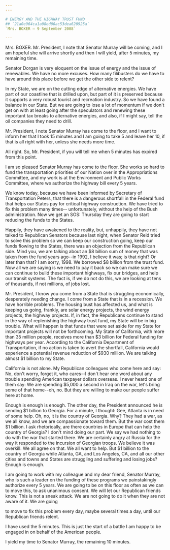 ```yaml
---
---

# ENERGY AND THE HIGHWAY TRUST FUND
## `21a0e964ca1a08ed00ac53dea620925a`
`Mrs. BOXER — 9 September 2008`

---
```



Mrs. BOXER. Mr. President, I note that Senator Murray will be coming, 
and I am hopeful she will arrive shortly and then I will yield, after 5 
minutes, my remaining time.

Senator Dorgan is very eloquent on the issue of energy and the issue 
of renewables. We have no more excuses. How many filibusters do we have 
to have around this place before we get the other side to relent?

In my State, we are on the cutting edge of alternative energies. We 
have part of our coastline that is drilled upon, but part of it is 
preserved because it supports a very robust tourist and recreation 
industry. So we have found a balance in our State. But we are going to 
lose a lot of momentum if we don't get on with at least going after the 
speculators and renewing these important tax breaks to alternative 
energies, and also, if I might say, tell the oil companies they need to 
drill.

Mr. President, I note Senator Murray has come to the floor, and I 
want to inform her that I took 15 minutes and I am going to take 5 and 
leave her 10, if that is all right with her, unless she needs more 
time.

All right. So, Mr. President, if you will tell me when 5 minutes has 
expired from this point.

I am so pleased Senator Murray has come to the floor. She works so 
hard to fund the transportation priorities of our Nation over in the 
Appropriations Committee, and my work is at the Environment and Public 
Works Committee, where we authorize the highway bill every 5 years.

We know today, because we have been informed by Secretary of 
Transportation Peters, that there is a dangerous shortfall in the 
Federal fund that helps our States pay for critical highway 
construction. We have tried to fix this problem many times--
unfortunately, without the help of the Bush administration. Now we get 
an SOS: Thursday they are going to start reducing the funds to the 
States.

Happily, they have awakened to the reality, but, unhappily, they have 
not talked to Republican Senators because last night, when Senator Reid 
tried to solve this problem so we can keep our construction going, keep 
our funds flowing to the States, there was an objection from the 
Republican side. Mind you, we are talking about an $8 billion sum of 
money that was taken from the fund years ago--in 1992, I believe it 
was; is that right? Or later than that? I am sorry, 1998. We borrowed 
$8 billion from the trust fund. Now all we are saying is we need to pay 
it back so we can make sure we can continue to build these important 
highways, fix our bridges, and help our transit systems. The fact is, 
if we do not do this, we are looking at tens of thousands, if not 
millions, of jobs lost.

Mr. President, I know you come from a State that is struggling 
economically, desperately needing change. I come from a State that is 
in a recession. We have horrible problems. The housing bust has 
affected us, and what is keeping us going, frankly, are solar energy 
projects, the wind energy projects, the highway projects. If, in fact, 
the Republicans continue to stand in the way of replenishing the 
highway trust fund, my State will be in big trouble. What will happen 
is that funds that were set aside for my State for important projects 
will not be forthcoming. My State of California, with more than 35 
million people, receives more than $3 billion for Federal funding for 
highways per year. According to the California Department of 
Transportation, if no action is taken to avert the shortfall, 
California would experience a potential revenue reduction of $930 
million. We are talking almost $1 billion to my State.

California is not alone. My Republican colleagues who come here and 
say: No, don't worry, forget it, who cares--I don't hear one word about 
any trouble spending American taxpayer dollars overseas. I never heard 
one of them say: We are spending $5,000 a second in Iraq on the war, 
let's bring some of that home--oh, no. But they are willing to make our 
people suffer here at home.

Enough is enough is enough. The other day, the President announced he 
is sending $1 billion to Georgia. For a minute, I thought: Gee, Atlanta 
is in need of some help. Oh, no, it is the country of Georgia. Why? 
They had a war, as we all know, and we are compassionate toward them. 
But the war cost them $1 billion. I ask rhetorically, are there 
countries in Europe that can help the country of Georgia? I don't mind 
doing our part. We say we had nothing to do with the war that started 
there. We are certainly angry at Russia for the way it responded to the 
incursion of Georgian troops. We believe it was overkill. We all agree 
on that. We all want to help. But $1 billion to the country of Georgia 
while Atlanta, GA, and Los Angeles, CA, and all our other cities and 
towns and States are struggling and suffering and losing jobs? Enough 
is enough.

I am going to work with my colleague and my dear friend, Senator 
Murray, who is such a leader on the funding of these programs we 
painstakingly authorize every 5 years. We are going to be on this floor 
as often as we can to move this, to ask unanimous consent. We will let 
our Republican friends know. This is not a sneak attack. We are not 
going to do it when they are not aware of it. We are going


to move to fix this problem every day, maybe several times a day, until 
our Republican friends relent.

I have used the 5 minutes. This is just the start of a battle I am 
happy to be engaged in on behalf of the American people.

I yield my time to Senator Murray, the remaining 10 minutes.